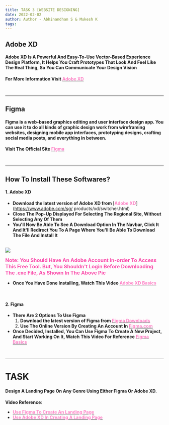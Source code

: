 ```yaml
---
title: TASK 3 [WEBSITE DESIGNING]
date: 2022-02-02
author: Author - Abhinandhan S & Mukesh K
tags:
---
```

## Adobe XD 

#### Adobe XD Is A Powerful And Easy-To-Use Vector-Based Experience Design Platform, It Helps You Craft Prototypes That Look And Feel Like The Real Thing, So You Can Communicate Your Design Vision 

<b> For More Information Visit </b> [<b><span style="color: #FE83C6">Adobe XD</span></b>](https://www.adobe.com/in/products/xd/learn/get-started/what-is-adobe-xd-used-for.html)

<br> 

<hr>

## Figma

#### Figma is a web-based graphics editing and user interface design app. You can use it to do all kinds of graphic design work from wireframing websites, designing mobile app interfaces, prototyping designs, crafting social media posts, and everything in between.

<b> Visit The Official Site </b> [<b><span style="color: #FE83C6">Figma</span></b>](https://www.figma.com/) 

<br>

<hr>

## How To Install These Softwares?

#### 1. Adobe XD

- <b> Download the latest version of Adobe XD from </b> [<b><span      style="color: #FE83C6">Adobe XD</span></b>](https://www.adobe.com/sg/   products/xd/switcher.html)
- <b> Close The Pop-Up Displayed For Selecting The Regional Site, Without Selecting Any Of Them</b>
- <b> You'll Now Be Able To See A Download Option In The Navbar, Click It And It'll Redirect You To A Page Where You'll Be Able To Download The File And Install It</b>

<br>

<img src="/images/Adobe.png">

<br>

<b><span style="color: #FA4EAB; font-size: 1rem;"> Note: You Should Have An Adobe Account In-order To Access This Free Tool. But, You Shouldn't Login Before Downloading The .exe File, As Shown In The Above Pic</span></b>

- <b>Once You Have Done Installing, Watch This Video </b> [<b><span style="color: #FE83C6">Adobe XD Basics</span></b>](https://www.youtube.com/watch?v=JttI6YpmPGI)

<br>

#### 2. Figma 
- <b>There Are 2 Options To Use Figma</b>
    1. <b> Download the latest version of Figma from </b> [<b><span      style="color: #FE83C6">Figma Downloads</span></b>](https://www.figma.com/downloads/)
    2. <b> Use The Online Version By Creating An Account In </b> [<b><span      style="color: #FE83C6">Figma.com</span></b>](https://www.figma.com/)
- <b> Once Decided, Installed, You Can Use Figma To Create A New Project, And Start Working On It, Watch This Video For Reference </b>[<b><span style="color: #FE83C6">Figma Basics</span></b>](https://www.youtube.com/watch?v=jk1T0CdLxwU)

<br>

<hr>

# TASK

#### Design A Landing Page On Any Genre Using Either Figma Or Adobe XD.
**Video Reference**: 
- [<b><span style="color: #FE83C6">Use Figma To Create An Landing Page</span><b>](https://www.youtube.com/watch?v=NB1mn2YVF8Q)
- [<b><span style="color: #FE83C6">Use Adobe XD In Creating A Landing Page</span><b>](https://www.youtube.com/watch?v=YxTngjYMufc)

<br>